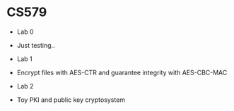 # CS579

* Lab 0
 * Just testing..
 

* Lab 1
 * Encrypt files with AES-CTR and guarantee integrity with AES-CBC-MAC

* Lab 2
 * Toy PKI and public key cryptosystem
